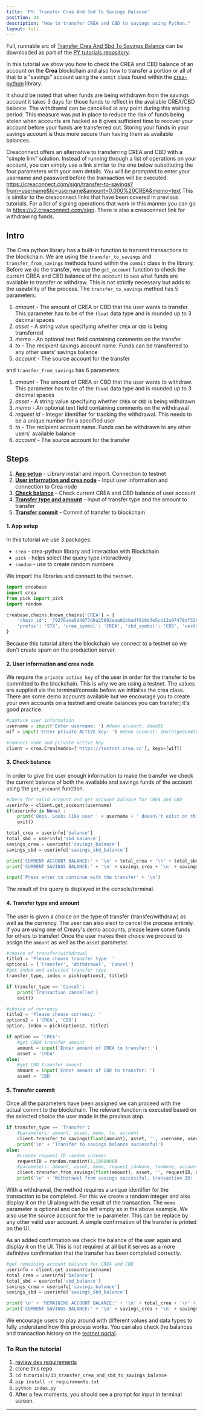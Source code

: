 ```yaml
---
title: 'PY: Transfer Crea And Sbd To Savings Balance'
position: 33
description: "How to transfer CREA and CBD to savings using Python."
layout: full
---              
```

<span class="fa-pull-left top-of-tutorial-repo-link"><span class="first-word">Full</span>, runnable src of [Transfer Crea And Sbd To Savings Balance](https://github.com/creativechain/crea-api-doc-tutorials-py/tree/master/tutorials/33_transfer_crea_and_sbd_to_savings_balance) can be downloaded as part of the [PY tutorials repository](https://github.com/creativechain/crea-api-doc-tutorials-py).</span>
<br>



In this tutorial we show you how to check the CREA and CBD balance of an account on the **Crea** blockchain and also how to transfer a portion or all of that to a "savings" account using the `commit` class found within the [crea-python](https://github.com/creativechain/crea-python) library.

It should be noted that when funds are being withdrawn from the savings account it takes 3 days for those funds to reflect in the available CREA/CBD balance. The withdrawal can be cancelled at any point during this waiting period. This measure was put in place to reduce the risk of funds being stolen when accounts are hacked as it gives sufficient time to recover your account before your funds are transferred out. Storing your funds in your savings account is thus more secure than having them as available balances.

Creaconnect offers an alternative to transferring CREA and CBD with a "simple link" solution. Instead of running through a list of operations on your account, you can simply use a link similar to the one below substituting the four parameters with your own details. You will be prompted to enter your username and password before the transaction will be executed.
https://creaconnect.com/sign/transfer-to-savings?from=username&to=username&amount=0.000%20CREA&memo=text
This is similar to the creaconnect links that have been covered in previous tutorials. For a list of signing operations that work in this manner you can go to https://v2.creaconnect.com/sign. There is also a creaconnect link for withdrawing funds.

## Intro

The Crea python library has a built-in function to transmit transactions to the blockchain. We are using the `transfer_to_savings` and `transfer_from_savings` methods found within the `commit` class in the library. Before we do the transfer, we use the `get_account` function to check the current CREA and CBD balance of the account to see what funds are available to transfer or withdraw. This is not strictly necessary but adds to the useability of the process. The `transfer_to_savings` method has 5 parameters:

1.  _amount_ - The amount of CREA or CBD that the user wants to transfer. This parameter has to be of the `float` data type and is rounded up to 3 decimal spaces
1.  _asset_ - A string value specifying whether `CREA` or `CBD` is being transferred
1.  _memo_ - An optional text field containing comments on the transfer
1.  _to_ - The recipient savings account name. Funds can be transferred to any other users' savings balance
1.  _account_ - The source account for the transfer

and `transfer_from_savings` has 6 parameters:

1.  _amount_ - The amount of CREA or CBD that the user wants to withdraw. This parameter has to be of the `float` data type and is rounded up to 3 decimal spaces
1.  _asset_ - A string value specifying whether `CREA` or `CBD` is being withdrawn
1.  _memo_ - An optional text field containing comments on the withdrawal
1.  _request id_ - Integer identifier for tracking the withdrawal. This needs to be a unique number for a specified user
1.  _to_ - The recipient account name. Funds can be withdrawn to any other users' available balance
1.  _account_ - The source account for the transfer

## Steps

1.  [**App setup**](#setup) - Library install and import. Connection to testnet
1.  [**User information and crea node**](#userinfo) - Input user information and connection to Crea node
1.  [**Check balance**](#balance) - Check current CREA and CBD balance of user account
1.  [**Transfer type and amount**](#amount) - Input of transfer type and the amount to transfer
1.  [**Transfer commit**](#commit) - Commit of transfer to blockchain

#### 1. App setup <a name="setup"></a>

In this tutorial we use 3 packages:

- `crea` - crea-python library and interaction with Blockchain
- `pick` - helps select the query type interactively
- `random` - use to create random numbers

We import the libraries and connect to the `testnet`.

```python
import creabase
import crea
from pick import pick
import random

creabase.chains.known_chains['CREA'] = {
    'chain_id': '79276aea5d4877d9a25892eaa01b0adf019d3e5cb12a97478df3298ccdd01673',
    'prefix': 'STX', 'crea_symbol': 'CREA', 'sbd_symbol': 'CBD', 'vests_symbol': 'VESTS'
}
```

Because this tutorial alters the blockchain we connect to a testnet so we don't create spam on the production server.

#### 2. User information and crea node <a name="userinfo"></a>

We require the `private active key` of the user in order for the transfer to be committed to the blockchain. This is why we are using a testnet. The values are supplied via the terminal/console before we initialise the crea class. There are some demo accounts available but we encourage you to create your own accounts on a testnet and create balances you can transfer; it's good practice.

```python
#capture user information
username = input('Enter username: ') #demo account: demo01
wif = input('Enter private ACTIVE key: ') #demo account: 5HxTntgeoLm4trnTz94YBsY6MpAap1qRVXEKsU5n1v2du1gAgVH

#connect node and private active key
client = crea.Crea(nodes=['https://testnet.crea.vc'], keys=[wif])
```

#### 3. Check balance <a name="balance"></a>

In order to give the user enough information to make the transfer we check the current balance of both the available and savings funds of the account using the `get_account` function.

```python
#check for valid account and get account balance for CREA and CBD
userinfo = client.get_account(username)
if(userinfo is None) :
    print('Oops. Looks like user ' + username + ' doesn\'t exist on this chain!')
    exit()

total_crea = userinfo['balance']
total_sbd = userinfo['sbd_balance']
savings_crea = userinfo['savings_balance']
savings_sbd = userinfo['savings_sbd_balance']

print('CURRENT ACCOUNT BALANCE:' + '\n' + total_crea + '\n' + total_sbd + '\n')
print('CURRENT SAVINGS BALANCE:' + '\n' + savings_crea + '\n' + savings_sbd + '\n')

input('Press enter to continue with the transfer' + '\n')
```

The result of the query is displayed in the console/terminal.

#### 4. Transfer type and amount <a name="amount"></a>

The user is given a choice on the type of transfer (transfer/withdraw) as well as the currency. The user can also elect to cancel the process entirely. If you are using one of Creary's demo accounts, please leave some funds for others to transfer! Once the user makes their choice we proceed to assign the `amount` as well as the `asset` parameter.

```python
#choice of transfer/withdrawal
title1 = 'Please choose transfer type: '
options1 = ['Transfer', 'Withdrawal', 'Cancel']
#get index and selected transfer type
transfer_type, index = pick(options1, title1)

if transfer_type == 'Cancel':
    print('Transaction cancelled')
    exit()

#choice of currency
title2 = 'Please choose currency: '
options2 = ['CREA', 'CBD']
option, index = pick(options2, title2)

if option == 'CREA':
    #get CREA transfer amount
    amount = input('Enter amount of CREA to transfer: ')
    asset = 'CREA'
else:
    #get CBD transfer amount
    amount = input('Enter amount of CBD to transfer: ')
    asset = 'CBD'
```

#### 5. Transfer commit <a name="commit"></a>

Once all the parameters have been assigned we can proceed with the actual commit to the blockchain. The relevant function is executed based on the selected choice the user made in the previous step.

```python
if transfer_type == 'Transfer':
    #parameters: amount, asset, memo, to, account
    client.transfer_to_savings(float(amount), asset, '', username, username)
    print('\n' + 'Transfer to savings balance successful')
else:
    #create request ID random integer
    requestID = random.randint(1,1000000)
    #parameters: amount, asset, memo, request_id=None, to=None, account=None
    client.transfer_from_savings(float(amount), asset, '', requestID, username, username)
    print('\n' + 'Withdrawal from savings successful, transaction ID: ' + str(requestID))
```

With a withdrawal, the method requires a unique identifier for the transaction to be completed. For this we create a random integer and also display it on the UI along with the result of the transaction. The `memo` parameter is optional and can be left empty as in the above example. We also use the source account for the `to` parameter. This can be replace by any other valid user account. A simple confirmation of the transfer is printed on the UI.

As an added confirmation we check the balance of the user again and display it on the UI. This is not required at all but it serves as a more definitive confirmation that the transfer has been completed correctly.

```python
#get remaining account balance for CREA and CBD
userinfo = client.get_account(username)
total_crea = userinfo['balance']
total_sbd = userinfo['sbd_balance']
savings_crea = userinfo['savings_balance']
savings_sbd = userinfo['savings_sbd_balance']

print('\n' + 'REMAINING ACCOUNT BALANCE:' + '\n' + total_crea + '\n' + total_sbd + '\n')
print('CURRENT SAVINGS BALANCE:' + '\n' + savings_crea + '\n' + savings_sbd + '\n')
```

We encourage users to play around with different values and data types to fully understand how this process works. You can also check the balances and transaction history on the [testnet portal](http://condenser.crea.vc/).

### To Run the tutorial

1.  [review dev requirements](https://github.com/creativechain/crea-api-doc-tutorials-py/tree/master/tutorials/00_getting_started#dev-requirements)
1.  clone this repo
1.  `cd tutorials/33_transfer_crea_and_sbd_to_savings_balance`
1.  `pip install -r requirements.txt`
1.  `python index.py`
1.  After a few moments, you should see a prompt for input in terminal screen.

---
